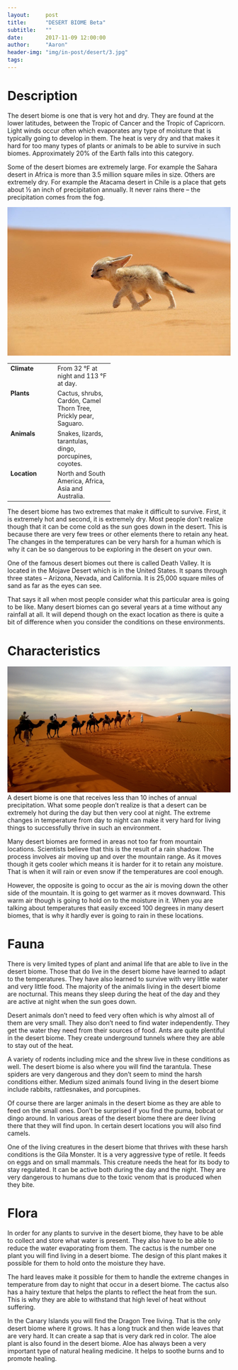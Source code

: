 ```yaml
---
layout:     post
title:      "DESERT BIOME Beta"
subtitle:   ""
date:       2017-11-09 12:00:00
author:     "Aaron"
header-img: "img/in-post/desert/3.jpg"
tags:
---
```

# Description
The desert biome is one that is very hot and dry. They are found at the lower latitudes, between the Tropic of Cancer and the Tropic of Capricorn. Light winds occur often which evaporates any type of moisture that is typically going to develop in them. The heat is very dry and that makes it hard for too many types of plants or animals to be able to survive in such biomes. Approximately 20% of the Earth falls into this category.

Some of the desert biomes are extremely large. For example the Sahara desert in Africa is more than 3.5 million square miles in size. Others are extremely dry. For example the Atacama desert in Chile is a place that gets about ½ an inch of precipitation annually. It never rains there – the precipitation comes from the fog.

![img](/img/in-post/desert/1.jpg)

<div class="table-responsive"><table border="0" cellspacing="0" cellpadding="0" class="table">
<tbody>
<tr>
<td valign="top" width="92"><strong>Climate</strong></td>
<td valign="top" width="113">From 32 °F at night and 113 °F at day.</td>
</tr>
<tr>
<td valign="top" width="92"><strong>Plants</strong></td>
<td valign="top" width="113">Cactus, shrubs, Cardón, Camel Thorn Tree, Prickly pear, Saguaro.</td>
</tr>
<tr>
<td valign="top" width="92"><strong>Animals</strong></td>
<td valign="top" width="113">Snakes, lizards, tarantulas, dingo, porcupines, coyotes.</td>
</tr>
<tr>
<td valign="top" width="92"><strong>Location</strong></td>
<td valign="top" width="113">North and South America, Africa, Asia and Australia.</td>
</tr>
</tbody>
</table></div>

The desert biome has two extremes that make it difficult to survive. First, it is extremely hot and second, it is extremely dry. Most people don’t realize though that it can be come cold as the sun goes down in the desert. This is because there are very few trees or other elements there to retain any heat. The changes in the temperatures can be very harsh for a human which is why it can be so dangerous to be exploring in the desert on your own.

One of the famous desert biomes out there is called Death Valley. It is located in the Mojave Desert which is in the United States. It spans through three states – Arizona, Nevada, and California. It is 25,000 square miles of sand as far as the eyes can see.

That says it all when most people consider what this particular area is going to be like. Many desert biomes can go several years at a time without any rainfall at all. It will depend though on the exact location as there is quite a bit of difference when you consider the conditions on these environments.

# Characteristics

![img](/img/in-post/desert/2.jpeg)
A desert biome is one that receives less than 10 inches of annual precipitation. What some people don’t realize is that a desert can be extremely hot during the day but then very cool at night. The extreme changes in temperature from day to night can make it very hard for living things to successfully thrive in such an environment.

Many desert biomes are formed in areas not too far from mountain locations. Scientists believe that this is the result of a rain shadow. The process involves air moving up and over the mountain range. As it moves though it gets cooler which means it is harder for it to retain any moisture. That is when it will rain or even snow if the temperatures are cool enough.

However, the opposite is going to occur as the air is moving down the other side of the mountain. It is going to get warmer as it moves downward. This warm air though is going to hold on to the moisture in it. When you are talking about temperatures that easily exceed 100 degrees in many desert biomes, that is why it hardly ever is going to rain in these locations.

# Fauna

There is very limited types of plant and animal life that are able to live in the desert biome. Those that do live in the desert biome have learned to adapt to the temperatures. They have also learned to survive with very little water and very little food. The majority of the animals living in the desert biome are nocturnal. This means they sleep during the heat of the day and they are active at night when the sun goes down.

Desert animals don’t need to feed very often which is why almost all of them are very small. They also don’t need to find water independently. They get the water they need from their sources of food. Ants are quite plentiful in the desert biome. They create underground tunnels where they are able to stay out of the heat.

A variety of rodents including mice and the shrew live in these conditions as well. The desert biome is also where you will find the tarantula. These spiders are very dangerous and they don’t seem to mind the harsh conditions either. Medium sized animals found living in the desert biome include rabbits, rattlesnakes, and porcupines.

Of course there are larger animals in the desert biome as they are able to feed on the small ones. Don’t be surprised if you find the puma, bobcat or dingo around. In various areas of the desert biome there are deer living there that they will find upon. In certain desert locations you will also find camels.

One of the living creatures in the desert biome that thrives with these harsh conditions is the Gila Monster. It is a very aggressive type of retile. It feeds on eggs and on small mammals. This creature needs the heat for its body to stay regulated. It can be active both during the day and the night. They are very dangerous to humans due to the toxic venom that is produced when they bite.

# Flora

In order for any plants to survive in the desert biome, they have to be able to collect and store what water is present. They also have to be able to reduce the water evaporating from them. The cactus is the number one plant you will find living in a desert biome. The design of this plant makes it possible for them to hold onto the moisture they have.

The hard leaves make it possible for them to handle the extreme changes in temperature from day to night that occur in a desert biome. The cactus also has a hairy texture that helps the plants to reflect the heat from the sun. This is why they are able to withstand that high level of heat without suffering.

In the Canary Islands you will find the Dragon Tree living. That is the only desert biome where it grows. It has a long truck and then wide leaves that are very hard. It can create a sap that is very dark red in color. The aloe plant is also found in the desert biome. Aloe has always been a very important type of natural healing medicine. It helps to soothe burns and to promote healing.
